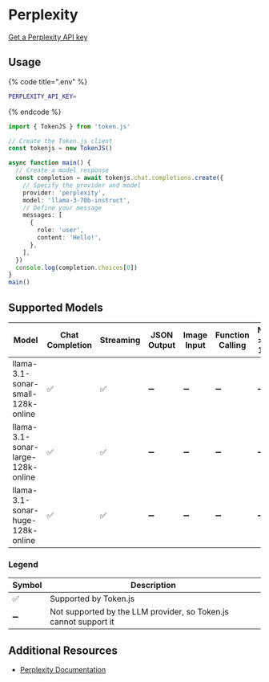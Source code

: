 # Perplexity

[Get a Perplexity API key](https://www.perplexity.ai/settings/api)

## Usage

{% code title=".env" %}
```bash
PERPLEXITY_API_KEY=
```
{% endcode %}

```typescript
import { TokenJS } from 'token.js'

// Create the Token.js client
const tokenjs = new TokenJS()

async function main() {
  // Create a model response
  const completion = await tokenjs.chat.completions.create({
    // Specify the provider and model
    provider: 'perplexity',
    model: 'llama-3-70b-instruct',
    // Define your message
    messages: [
      {
        role: 'user',
        content: 'Hello!',
      },
    ],
  })
  console.log(completion.choices[0])
}
main()
```

<!-- compatibility -->
## Supported Models

| Model                             | Chat Completion | Streaming | JSON Output | Image Input | Function Calling | N > 1 |
| --------------------------------- | --------------- | --------- | ----------- | ----------- | ---------------- | ----- |
| llama-3.1-sonar-small-128k-online | ✅               | ✅         | ➖           | ➖           | ➖                | ➖     |
| llama-3.1-sonar-large-128k-online | ✅               | ✅         | ➖           | ➖           | ➖                | ➖     |
| llama-3.1-sonar-huge-128k-online  | ✅               | ✅         | ➖           | ➖           | ➖                | ➖     |

### Legend
| Symbol             | Description                           |
|--------------------|---------------------------------------|
| :white_check_mark: | Supported by Token.js                 |
| :heavy_minus_sign: | Not supported by the LLM provider, so Token.js cannot support it     |
<!-- end compatibility -->

## Additional Resources

* [Perplexity Documentation](https://docs.perplexity.ai/)
